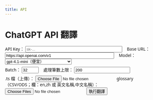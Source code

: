 ```yaml
---
title: API
---
```


# ChatGPT API 翻譯

<!-- ===== 外層 UI ===== -->
<div id="ts-ui" style="font-family: system-ui; line-height:1.35; margin: 8px 0 16px;">
  <div style="margin-bottom:.5rem;">
    <label>API Key：
      <input type="password" id="apiKey" placeholder="sk-..." style="width:320px">
    </label>
    <label style="margin-left:12px;">Base URL：
      <input type="text" id="baseUrl" value="https://api.openai.com/v1" style="width:360px">
    </label>
    <label style="margin-left:12px;">Model：
      <select id="modelSel" style="width:220px">
        <option value="gpt-4.1-mini" selected>gpt-4.1-mini（便宜）</option>
        <option value="gpt-4.1">gpt-4.1</option>
        <option value="gpt-4o-mini">gpt-4o-mini</option>
        <option value="gpt-4o">gpt-4o</option>
        <option value="o4-mini">o4-mini（推理）</option>
      </select>
    </label>
  </div>

  <div style="margin-bottom:.5rem;">
    <label>Batch：
      <input type="number" id="batch" value="32" min="1" max="64">
    </label>
    <label style="margin-left:12px;">處理筆數上限：
      <input type="number" id="limitN" value="200" min="1">
    </label>
    <span id="countInfo" style="margin-left:8px; color:#555; font-size:0.9rem;"></span>
  </div>

  <div style="margin-bottom:.5rem;">
    <label>.ts 檔（上傳）：
      <input type="file" id="tsFile" accept=".ts">
    </label>
    <label style="margin-left:12px;">glossary（CSV/ODS；欄：en,zh 或 英文名稱,中文名稱）：
      <input type="file" id="glsFile" accept=".csv,.ods" multiple>
    </label>
    <button id="run-btn" style="margin-left:12px;">執行翻譯</button>
  </div>

  <!-- 進度條 -->
  <div id="ts-progress-wrap" style="display:none; margin: 12px 0;">
    <div style="display:flex; align-items:center; gap:8px;">
      <progress id="ts-progress" value="0" max="100" style="width: 280px;"></progress>
      <span id="ts-progress-label" style="font-variant-numeric: tabular-nums;">0 / 0</span>
    </div>
  </div>

  <!-- 對照表 -->
  <div id="compare-box" style="display:none; border:1px solid #ddd; border-radius:8px; padding:8px 12px; margin-top:8px;">
    <div style="font-size:0.95rem;color:#333;margin-bottom:4px;">翻譯對照（即時刷新）</div>
    <div style="max-height: 360px; overflow:auto;">
      <table style="width:100%; border-collapse: collapse; font-size:0.95rem;">
        <thead>
          <tr>
            <th style="text-align:left; border-bottom:1px solid #eee; padding:4px; width:50%;">原文</th>
            <th style="text-align:left; border-bottom:1px solid #eee; padding:4px; width:50%;">譯文</th>
          </tr>
        </thead>
        <tbody id="compare-tbody"></tbody>
      </table>
    </div>
  </div>

  <div id="ts-ui-msg" style="color:#555; font-size: 0.95rem; margin-top:8px;"></div>
</div>

<!-- ===== Pyodide ===== -->
<script type="module">
import { loadPyodide } from "https://cdn.jsdelivr.net/pyodide/v0.25.1/full/pyodide.mjs";
const pyodide = await loadPyodide();

const $msg = document.getElementById("ts-ui-msg");
try {
  await pyodide.runPythonAsync(String.raw`
import asyncio, json, re, io, base64, traceback, html, csv, zipfile
from typing import List, Tuple, Dict, Optional
from xml.etree import ElementTree as ET
from js import document
from pyodide.http import pyfetch
from pyodide.ffi import create_proxy

# ===== UI：訊息列 =====
def _set_ui_msg(msg_html: str):
    document.getElementById("ts-ui-msg").innerHTML = msg_html

# ===== UI：進度條 & 對照表 =====
def _progress_setup(total:int):
    wrap = document.getElementById("ts-progress-wrap")
    bar = document.getElementById("ts-progress")
    lab = document.getElementById("ts-progress-label")
    wrap.style.display = "block"
    bar.value = 0
    bar.max = max(1, total)
    lab.innerText = f"0 / {total}"

def _progress_tick(done:int, total:int):
    bar = document.getElementById("ts-progress")
    lab = document.getElementById("ts-progress-label")
    bar.value = done
    lab.innerText = f"{done} / {total}"

def _compare_reset():
    box = document.getElementById("compare-box")
    box.style.display = "block"
    tbody = document.getElementById("compare-tbody")
    # 清空舊列
    while tbody.firstChild:
        tbody.removeChild(tbody.firstChild)

def _compare_add(src_text:str, zh_text:str):
    box = document.getElementById("compare-box")
    box.style.display = "block"
    tbody = document.getElementById("compare-tbody")
    tr = document.createElement("tr")

    def _td(txt):
        td = document.createElement("td")
        td.style.padding = "4px"
        td.style.borderBottom = "1px solid #eee"
        td.textContent = txt  # 用 textContent 避免 HTML 注入
        return td

    tr.appendChild(_td(src_text or ""))
    tr.appendChild(_td(zh_text or ""))
    tbody.appendChild(tr)

    # 自動滾動到表格底部
    try:
        # compare-box 的第 2 個子元素是帶滾動的 div
        scroller = box.children.item(1)
        if scroller:
            scroller.scrollTop = scroller.scrollHeight
    except Exception:
        pass

# ===== 讀取上傳檔 =====
async def read_glossaries_from_file_input(input_id: str) -> List[Tuple[str,str]]:
    files = document.getElementById(input_id).files
    if not files or files.length == 0:
        return []
    pairs_all: List[Tuple[str,str]] = []
    for i in range(files.length):
        f = files.item(i)
        name = (f.name or "").lower()
        try:
            buf = await f.arrayBuffer()
            raw = buf.to_py()
            b = raw if isinstance(raw, (bytes, bytearray)) else bytes(raw)
            if name.endswith(".ods"):
                pairs_all.extend(load_glossary_ods_bytes(b))
            elif name.endswith(".csv"):
                txt = b.decode("utf-8", "ignore")
                pairs_all.extend(load_glossary_csv_text(txt))
        except Exception as e:
            print(f"[glossary] 讀取 {f.name} 失敗：{e}")

    seen, dedup = set(), []
    for en, zh in pairs_all:
        if en not in seen:
            dedup.append((en, zh))
            seen.add(en)
    return dedup

async def _read_file_text(input_id: str)->Optional[str]:
    files = document.getElementById(input_id).files
    if not files or files.length==0: return None
    buf = await files.item(0).arrayBuffer()
    return bytes(buf.to_py()).decode("utf-8", "ignore")

async def _read_file_bytes(input_id: str)->Optional[bytes]:
    files = document.getElementById(input_id).files
    if not files or files.length==0: return None
    buf = await files.item(0).arrayBuffer()
    return bytes(buf.to_py())

def _build_download_link(filename: str, content_bytes: bytes) -> str:
    b64 = base64.b64encode(content_bytes).decode("utf-8")
    return f'<a download="{filename}" href="data:application/octet-stream;base64,{b64}">⬇️ 下載 {filename}</a>'

# ===== 保留 DOCTYPE =====
def _read_doctype(xml_text: str) -> str:
    m = re.search(r'<!DOCTYPE[^>]+>', xml_text)
    return m.group(0) if m else ""

# ===== 遮罩/還原（HTML/實體/%n/%1/%L1/{0} 等）=====
_MASK_PAT = re.compile(
    r'(</?[A-Za-z][^>]*>|&lt;/?[A-Za-z][^&]*?&gt;|%L\d+|%\d+|%n|\{\d+\}|&(?:[A-Za-z]+|#\d+|#x[0-9A-Fa-f]+);)',
    re.IGNORECASE
)
def _mask_text(s:str):
    idx=0; mapping={}
    def _repl(m):
        nonlocal idx
        k=f"⟦MASK{idx}⟧"; mapping[k]=m.group(0); idx+=1; return k
    return _MASK_PAT.sub(_repl, s), mapping

def _unmask_text(s:str, mapping:Dict[str,str])->str:
    for k,v in mapping.items():
        s = s.replace(k,v)
    return s

def _et_ready(s:str)->str:
    try: return html.unescape(s)
    except Exception: return s

def needs_translation(en_text: Optional[str]) -> bool:
    if not en_text or not en_text.strip():
        return False
    if re.fullmatch(r"[\s\d\W%{}]+", en_text):
        return False
    return True

# ===== LCS 詞庫匹配（不依賴 pandas）=====
_SEP_RE = re.compile(r"[-\s/_.\\]+")
def soft_norm(s:str)->str: return _SEP_RE.sub(" ", s.lower()).strip()
_TOKEN_RE = re.compile(r"[A-Za-z0-9]+(?:[\\/_.-][A-Za-z0-9]+)*")

class LCSMatcher:
    def __init__(self, pairs: List[Tuple[str,str]], min_token_len:int=4, min_lcs_len:int=4):
        rows = []
        for en, zh in pairs:
            en = (en or "").strip(); zh = (zh or "").strip()
            if en and zh:
                en_norm = en.lower()
                charset = set(re.sub(r"\\s+", "", en_norm))
                rows.append({"en":en, "zh":zh, "en_norm":en_norm, "charset":charset})
        self.rows = rows
        self.min_token_len = min_token_len
        self.min_lcs_len = min_lcs_len
        self.soft_index = {}
        self.max_soft_len = 1
        for r in rows:
            key = soft_norm(r["en"])
            if key and key not in self.soft_index:
                self.soft_index[key] = (r["en"], r["zh"])
                self.max_soft_len = max(self.max_soft_len, len(key.split()))

    def _topk_for_word(self, token:str, k:int=3)->List[Dict]:
        t_norm = token.lower()
        if len(t_norm) < self.min_token_len: return []
        t_chars = set(t_norm)
        cand = [r for r in self.rows if len(t_chars & r["charset"])>0]
        res=[]
        def anchored_prefix_sub_in(token_norm:str, cand_norm:str):
            if not token_norm or not cand_norm: return 0,""
            max_k = min(len(token_norm), len(cand_norm))
            for kk in range(max_k,0,-1):
                sub = token_norm[:kk]
                if sub in cand_norm:
                    return kk, sub
            return 0,""
        for r in cand:
            kk, sub = anchored_prefix_sub_in(t_norm, r["en_norm"])
            if kk >= self.min_lcs_len:
                res.append({"token":token,"en":r["en"],"zh":r["zh"],"lcs_len":kk})
        res.sort(key=lambda d: (-d["lcs_len"], len(d["en"])))
        return res[:k]

    def build_glossary_sentence_first(self, text:str, *, limit:int=12, per_word_k:int=3, min_lcs_len:int=4)->Dict[str,str]:
        text_clean = _MASK_PAT.sub(" ", text)
        tokens = _TOKEN_RE.findall(text_clean)
        toks_lc = [t.lower() for t in tokens]
        n=len(toks_lc); covered=[False]*n; glossary={}
        def _mark(i,j):
            for k in range(i,j): covered[k]=True
        win_max = min(n, self.max_soft_len)
        for w in range(win_max, 0, -1):
            if len(glossary)>=limit: break
            for i in range(0, n-w+1):
                if any(covered[k] for k in range(i,i+w)): continue
                phrase=" ".join(toks_lc[i:i+w]); key=soft_norm(phrase)
                if key in self.soft_index:
                    en, zh = self.soft_index[key]
                    if en not in glossary:
                        glossary[en]=zh; _mark(i,i+w)
                        if len(glossary)>=limit: break
        for idx, tok in enumerate(tokens):
            if len(glossary)>=limit: break
            if covered[idx]: continue
            if len(tok) < min_lcs_len: continue
            for r in self._topk_for_word(tok, k=per_word_k):
                if r["lcs_len"]>=min_lcs_len and r["en"] not in glossary:
                    glossary[r["en"]] = r["zh"]; covered[idx]=True
                    if len(glossary)>=limit: break
        return glossary

# ===== 讀 CSV / ODS =====
def load_glossary_csv_text(csv_text: Optional[str]) -> List[Tuple[str,str]]:
    if not csv_text:
        return []
    rdr = csv.DictReader(io.StringIO(csv_text))
    if not rdr.fieldnames:
        return []
    col_en = col_zh = None
    for c in rdr.fieldnames or []:
        cc = (c or "").strip()
        if cc in ("en", "英文名稱"): col_en = c
        if cc in ("zh", "中文名稱"): col_zh = c
    if not col_en or not col_zh:
        return []
    pairs, seen = [], set()
    for row in rdr:
        en = (row.get(col_en) or "").strip()
        zh = (row.get(col_zh) or "").strip()
        if en and zh and en not in seen:
            pairs.append((en, zh))
            seen.add(en)
    return pairs

def load_glossary_ods_bytes(ods_bytes: bytes)->List[Tuple[str,str]]:
    with zipfile.ZipFile(io.BytesIO(ods_bytes)) as z:
        xml = z.read("content.xml")
    ns = {
        "office":"urn:oasis:names:tc:opendocument:xmlns:office:1.0",
        "table":"urn:oasis:names:tc:opendocument:xmlns:table:1.0",
        "text":"urn:oasis:names:tc:opendocument:xmlns:text:1.0",
    }
    root = ET.fromstring(xml)
    table = root.find(".//table:table", ns)
    if table is None: return []
    rows = table.findall("table:table-row", ns)
    def cell_text(cell):
        parts=[]
        for p in cell.findall(".//text:p", ns):
            parts.append("".join(p.itertext()))
        return (parts[0] if parts else "").strip()
    if not rows: return []
    header_cells = rows[0].findall("table:table-cell", ns)
    headers = [cell_text(c) for c in header_cells]
    def _find_idx(names:set):
        for i,h in enumerate(headers):
            if (h or "").strip().lower() in names: return i
        return -1
    idx_en = _find_idx({"英文名稱","en"})
    idx_zh = _find_idx({"中文名稱","zh"})
    if idx_en<0 or idx_zh<0: return []
    pairs=[]; seen=set()
    for r in rows[1:]:
        cells = r.findall("table:table-cell", ns)
        if idx_en>=len(cells) or idx_zh>=len(cells): continue
        en = cell_text(cells[idx_en]).strip()
        zh = cell_text(cells[idx_zh]).strip()
        if en and zh and en not in seen:
            pairs.append((en, zh)); seen.add(en)
    return pairs

# ===== OpenAI Chat Completions（批次）=====
async def call_chat_completions_batch_pyfetch(api_key:str, base_url:str, model:str,
                                              masked_texts:List[str], glossaries:List[Dict[str,str]]):
    items=[]
    for i,(t,g) in enumerate(zip(masked_texts, glossaries)):
        items.append({"id": i, "text": t, "glossary": [f"{en} -> {zh}" for en, zh in g.items()]})

    system_prompt = """你是台灣 GIS 在地化譯者，將多個獨立英文片段翻為自然專業的繁體中文（台灣）。
    規則：
    • 保留所有 ⟦MASK數字⟧；
    • 不要解釋；
    • 不要改動任何 HTML 標籤或 HTML 實體；
    • 只輸出與輸入等長、同序的結果。"""
    user_prompt = "請逐一翻譯 items。只需回傳 function 參數，不要輸出其他文字。\\n" + \
              "items = " + json.dumps(items, ensure_ascii=False)

    tools = [{
      "type": "function",
      "function": {
        "name": "return_translations",
        "description": "回傳與輸入 items 等長、同序的繁中翻譯陣列",
        "parameters": {
          "type": "object",
          "properties": {
            "translations": {
              "type": "array",
              "items": {"type": "string"}
            }
          },
          "required": ["translations"],
          "additionalProperties": False
        }
      }
    }]

    body = {
      "model": model,
      "messages": [
        {"role":"system","content":system_prompt},
        {"role":"user","content":user_prompt}
      ],
      "tools": tools,
      "tool_choice": {"type": "function", "function": {"name": "return_translations"}},
      "temperature": 0.2,
      "max_tokens": min(4000, 220 * max(4, len(masked_texts))),
    }

    resp = await pyfetch(base_url.rstrip("/") + "/chat/completions",
                         method="POST",
                         headers={"Authorization": f"Bearer {api_key}", "Content-Type":"application/json"},
                         body=json.dumps(body))
    data = await resp.json()
    if resp.status >= 400:
        raise RuntimeError(f"API Error {resp.status}: {data}")

    msg = data["choices"][0]["message"]
    tcalls = msg.get("tool_calls") or []
    if not tcalls:
        raise ValueError("模型未呼叫 function（無法取得結構化輸出）")

    args_raw = tcalls[0]["function"]["arguments"] or "{}"
    parsed = json.loads(args_raw)
    arr = parsed.get("translations")
    if not (isinstance(arr, list) and all(isinstance(x, str) for x in arr)):
        raise ValueError("function 參數不符合 {translations: string[]} 格式")

    if len(arr) != len(masked_texts):
        raise ValueError(f"JSON 陣列長度不符，期待 {len(masked_texts)}，得到 {len(arr)}")

    return arr

# ===== 主流程（加入即時對照與進度）=====
async def run_translation_pipeline_async(api_key:str, base_url:str, model:str,
                                         ts_text:str, glossary_pairs:List[Tuple[str,str]],
                                         batch_size:int=32, limit_n:int=200) -> bytes:
    doctype = _read_doctype(ts_text)
    root = ET.fromstring(ts_text)
    messages = root.findall(".//message")
    matcher = LCSMatcher(glossary_pairs, min_token_len=4, min_lcs_len=4)

    # 收集任務
    tasks=[]
    for m in messages:
        src=m.find("source")
        if src is None or src.text is None: continue
        if needs_translation(src.text):
            tasks.append((m, src.text, m.get("numerus")=="yes"))
        if len(tasks)>=limit_n: break

    finished=0; total=len(tasks)
    if total==0:
        return ET.tostring(root, encoding="utf-8")

    # 初始化 UI
    _compare_reset()
    _progress_setup(total)

    for start in range(0, total, batch_size):
        batch = tasks[start:start+batch_size]
        glossaries=[]; masked_texts=[]; maps=[]
        for _, src_text, _ in batch:
            g = matcher.build_glossary_sentence_first(src_text, limit=12, per_word_k=3, min_lcs_len=4)
            glossaries.append(g)
            masked, mp = _mask_text(src_text)
            masked_texts.append(masked); maps.append(mp)

        try:
            zh_list = await call_chat_completions_batch_pyfetch(api_key, base_url, model, masked_texts, glossaries)
        except Exception as e:
            zh_list=[]
            for masked, g in zip(masked_texts, glossaries):
                one = await call_chat_completions_batch_pyfetch(api_key, base_url, model, [masked], [g])
                zh_list.append(one[0])

        # 寫回 XML，並即時輸出「原文／譯文」對照與進度
        for (m, src_text, is_num), zh_raw, mp in zip(batch, zh_list, maps):
            trans = m.find("translation")
            if trans is None:
                trans = ET.SubElement(m, "translation")
            zh = _et_ready(_unmask_text(zh_raw, mp))
            if is_num:
                forms = trans.findall("numerusform")
                if not forms:
                    forms=[ET.SubElement(trans, "numerusform")]
                for f in forms:
                    f.text = zh
            else:
                trans.text = zh
            if "type" in trans.attrib: trans.attrib.pop("type", None)

            # 即時對照（翻譯前 / 翻譯後）
            _compare_add(src_text, zh)

            finished += 1
            _progress_tick(finished, total)

        _set_ui_msg(f"處理進度：{finished}/{total}")

    xml_bytes = ET.tostring(root, encoding="utf-8")
    head = b'<?xml version="1.0" encoding="utf-8"?>'
    if doctype: xml_bytes = head + ("\\n"+doctype+"\\n").encode("utf-8") + xml_bytes
    else: xml_bytes = head + b"\\n" + xml_bytes
    return xml_bytes

# ===== 點擊事件 =====
_BUSY=False
async def _on_click(evt=None):
    global _BUSY
    if _BUSY:
        _set_ui_msg("<span style='color:#b00'>正在處理，請稍候…</span>"); return
    _BUSY=True; _set_ui_msg("")
    try:
        api = document.getElementById("apiKey").value.strip()
        base_url = document.getElementById("baseUrl").value.strip() or "https://api.openai.com/v1"
        model = document.getElementById("modelSel").value
        batch = int(document.getElementById("batch").value or "32")
        limitN = int(document.getElementById("limitN").value or "200")
        if not api:
            _set_ui_msg("<span style='color:#b00'>請輸入 API Key</span>"); return
        ts_text = await _read_file_text("tsFile")
        if not ts_text:
            _set_ui_msg("<span style='color:#b00'>請上傳 .ts 檔</span>"); return

        pairs = await read_glossaries_from_file_input("glsFile")

        _set_ui_msg("⏳ 連線中…")
        xml_bytes = await run_translation_pipeline_async(
            api_key=api, base_url=base_url, model=model,
            ts_text=ts_text, glossary_pairs=pairs,
            batch_size=batch, limit_n=limitN
        )

        out_name = "qgis_zh-Hant.ts"
        ts_files = document.getElementById("tsFile").files
        if ts_files and ts_files.length>0:
            nm = ts_files.item(0).name
            if nm.lower().endswith(".ts"):
                out_name = re.sub(r"\\.ts$", "", nm) + "_zh-Hant.ts"

        link = _build_download_link(out_name, xml_bytes)
        _set_ui_msg(link + "　<span style='color:#0a0'>完成！</span>")
    except Exception as e:
        _set_ui_msg(f"<span style='color:#b00'>發生錯誤：{html.escape(str(e))}</span>")
        traceback.print_exc()
    finally:
        _BUSY=False

_BTN_PROXY = create_proxy(lambda evt: asyncio.ensure_future(_on_click(evt)))
document.getElementById("run-btn").addEventListener("click", _BTN_PROXY)
`);
} catch (e) {
  console.error(e);
  $msg.innerHTML = `<span style="color:#b00">Python 載入失敗：${String(e)}</span>`;
}
</script>